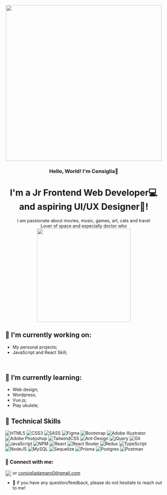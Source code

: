 

<div id="header" align="center">
  <img src="https://media.giphy.com/media/v1.Y2lkPTc5MGI3NjExMWFlMjJiMWJhYTUyNjAzYmQ2ZWMxYzNiYzU2ZDE1Nzk3Y2NiOGRiNyZlcD12MV9pbnRlcm5hbF9naWZzX2dpZklkJmN0PXM/qYUIk3iqJUeVhYBEv4/giphy.gif" width="500"/>
</div>

### <div align="center">Hello, World! I'm Consiglia:sunflower: </div>
#  <div align="center">I'm a Jr Frontend Web Developer:computer: and aspiring UI/UX Designer:art:! </div>

<div align="center">
 I am passionate about movies, music, games, art, cats and travel <br/>
 Lover of space and especially doctor who
</div>
<div id="header" align="center">
  <img src="https://media.giphy.com/media/v1.Y2lkPTc5MGI3NjExNDYwODc2YWVkNjBhODZmZWU4M2MzZWM4NTJmZjUxYWZmY2VjMmVlYSZlcD12MV9pbnRlcm5hbF9naWZzX2dpZklkJmN0PXM/QKUx6kHItu3ilaVMdn/giphy.gif" width="300"/>
</div>





## 🔭 I'm currently working on:
- My personal projects;
- JavaScript and React Skill;

<br />

## :seedling: I’m currently learning:
- Web design;
- Wordpress;
- Vue.js;
- Play ukulele;

## 💼 Technical Skills
  
  ![HTML5](https://img.shields.io/badge/html5-%23E34F26.svg?style=for-the-badge&logo=html5&logoColor=white)
  ![CSS3](https://img.shields.io/badge/css3-%231572B6.svg?style=for-the-badge&logo=css3&logoColor=white)
  ![SASS](https://img.shields.io/badge/SASS-hotpink.svg?style=for-the-badge&logo=SASS&logoColor=white)
  ![Figma](https://img.shields.io/badge/figma-%23F24E1E.svg?style=for-the-badge&logo=figma&logoColor=white)
  ![Bootstrap](https://img.shields.io/badge/bootstrap-%238511FA.svg?style=for-the-badge&logo=bootstrap&logoColor=white)
  ![Adobe Illustrator](https://img.shields.io/badge/adobe%20illustrator-%23FF9A00.svg?style=for-the-badge&logo=adobe%20illustrator&logoColor=white)
  ![Adobe Photoshop](https://img.shields.io/badge/adobe%20photoshop-%2331A8FF.svg?style=for-the-badge&logo=adobe%20photoshop&logoColor=white)
  ![TailwindCSS](https://img.shields.io/badge/tailwindcss-%2338B2AC.svg?style=for-the-badge&logo=tailwind-css&logoColor=white)
  ![Ant-Design](https://img.shields.io/badge/-AntDesign-%230170FE?style=for-the-badge&logo=ant-design&logoColor=white)
  ![jQuery](https://img.shields.io/badge/jquery-%230769AD.svg?style=for-the-badge&logo=jquery&logoColor=white)
  ![Git](https://img.shields.io/badge/git-%23F05033.svg?style=for-the-badge&logo=git&logoColor=white)
  ![JavaScript](https://img.shields.io/badge/javascript-%23323330.svg?style=for-the-badge&logo=javascript&logoColor=%23F7DF1E)
  ![NPM](https://img.shields.io/badge/NPM-%23CB3837.svg?style=for-the-badge&logo=npm&logoColor=white)
  ![React](https://img.shields.io/badge/react-%2320232a.svg?style=for-the-badge&logo=react&logoColor=%2361DAFB)
  ![React Router](https://img.shields.io/badge/React_Router-CA4245?style=for-the-badge&logo=react-router&logoColor=white)
  ![Redux](https://img.shields.io/badge/redux-%23593d88.svg?style=for-the-badge&logo=redux&logoColor=white)
  ![TypeScript](https://img.shields.io/badge/typescript-%23007ACC.svg?style=for-the-badge&logo=typescript&logoColor=white)
  ![NodeJS](https://img.shields.io/badge/node.js-6DA55F?style=for-the-badge&logo=node.js&logoColor=white)
  ![MySQL](https://img.shields.io/badge/mysql-%2300f.svg?style=for-the-badge&logo=mysql&logoColor=white)
  ![Sequelize](https://img.shields.io/badge/Sequelize-52B0E7?style=for-the-badge&logo=Sequelize&logoColor=white)
  ![Prisma](https://img.shields.io/badge/Prisma-3982CE?style=for-the-badge&logo=Prisma&logoColor=white)
  ![Postgres](https://img.shields.io/badge/postgres-%23316192.svg?style=for-the-badge&logo=postgresql&logoColor=white)
  ![Postman](https://img.shields.io/badge/Postman-FF6C37?style=for-the-badge&logo=postman&logoColor=white)
 
 ### 🤝 Connect with me:
 <a href="https://www.linkedin.com/in/consiglia-d-amaro-723015230/"><img align="left" src="https://raw.githubusercontent.com/yushi1007/yushi1007/main/images/linkedin.svg" alt="Consiglia D'Amaro | LinkedIn" width="21px"/></a>
or consigliadamaro0@gmail.com

- 💬 If you have any question/feedback, please do not hesitate to reach out to me!
